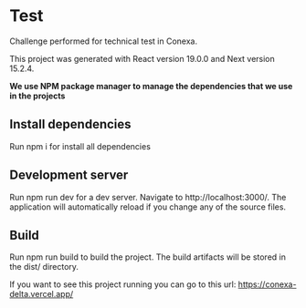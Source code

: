 # Test
Challenge performed for technical test in Conexa.

This project was generated with React version 19.0.0 and Next version 15.2.4.

**We use NPM package manager to manage the dependencies that we use in the projects**

## Install dependencies
Run npm i for install all dependencies

## Development server
Run npm run dev for a dev server. Navigate to http://localhost:3000/. The application will automatically reload if you change any of the source files.

## Build
Run npm run build to build the project. The build artifacts will be stored in the dist/ directory.

If you want to see this project running you can go to this url: https://conexa-delta.vercel.app/